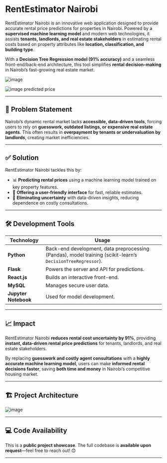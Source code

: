 # RentEstimator Nairobi

RentEstimator Nairobi is an innovative web application designed to provide accurate rental price predictions for properties in Nairobi. Powered by a **supervised machine learning model** and modern web technologies, it assists **tenants, landlords, and real estate stakeholders** in estimating rental costs based on property attributes like **location, classification, and building type**. 

With a **Decision Tree Regression model (91% accuracy)** and a seamless front-end/back-end architecture, this tool simplifies **rental decision-making** in Nairobi’s fast-growing real estate market.

![image](https://github.com/user-attachments/assets/0d7fb612-e9ef-4be6-aacf-10e801c6da58)

![image](https://github.com/user-attachments/assets/0d88d41f-f426-46a0-95a7-eb466f54950d)
predicted price

---

## 🚀 Problem Statement

Nairobi’s dynamic rental market lacks **accessible, data-driven tools**, forcing users to rely on **guesswork, outdated listings, or expensive real estate agents**. This often results in **overpayment by tenants or undervaluation by landlords**, creating market inefficiencies.

---

## ✅ Solution

RentEstimator Nairobi tackles this by:

- 📊 **Predicting rental prices** using a machine learning model trained on key property features.
- 🎯 **Offering a user-friendly interface** for fast, reliable estimates.
- 🏡 **Eliminating uncertainty** with data-driven insights, reducing dependence on costly consultations.

---

## 🛠 Development Tools

| Technology   | Usage |
|-------------|--------------------------------------|
| **Python**  | Back-end development, data preprocessing (Pandas), model training (scikit-learn’s `DecisionTreeRegressor`). |
| **Flask**   | Powers the server and API for predictions. |
| **React.js** | Builds an interactive front-end. |
| **MySQL**   | Manages secure user data. |
| **Jupyter Notebook** | Used for model development. |

---

## 📈 Impact

RentEstimator Nairobi **reduces rental cost uncertainty by 91%**, providing **instant, data-driven rental price predictions** for tenants, landlords, and real estate stakeholders. 

By replacing **guesswork and costly agent consultations** with a **highly accurate machine learning model**, users can make **informed rental decisions faster**, saving **both time and money** in Nairobi’s competitive housing market.

---

## 🏗 Project Architecture

![image](https://github.com/user-attachments/assets/ae882820-bde7-4120-a184-be70282fa305)


---

## 💻 Code Availability

This is a **public project showcase**. The full codebase is **available upon request**—feel free to reach out! 😊

---



